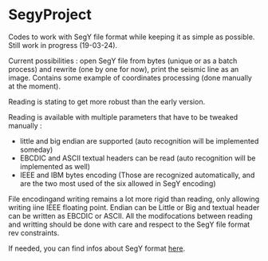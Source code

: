 # SegyProject
Codes to work with SegY file format while keeping it as simple as possible. Still work in progress (19-03-24).

Current possibilities : open SegY file from bytes (unique or as a batch process) and rewrite (one by one for now), print the seismic line as an image. 
Contains some example of coordinates processing (done manually at the moment).

Reading is stating to get more robust than the early version.

Reading is available with multiple parameters that have to be tweaked manually :
 - little and big endian are supported (auto recognition will be implemented someday)
 - EBCDIC and ASCII textual headers can be read (auto recognition will be implemented as well)
 - IEEE and IBM bytes encoding (Those are recognized automatically, and are the two most used of the six allowed in SegY encoding)

File encodingand writing remains a lot more rigid than reading, only allowing  writing iine IEEE floating point. Endian can be Little or Big and textual header can be written as EBCDIC or ASCII. 
All the modifocations between reading and writting should be done with care and respect to the SegY file format rev constraints.

If needed, you can find infos about SegY format [here](https://wiki.seg.org/wiki/SEG-Y).




